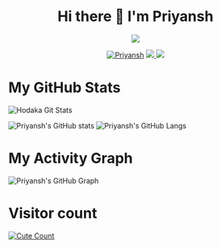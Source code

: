 <h1 align="center">Hi there 👋 I'm Priyansh</h1>
</p>
<p align="center">
<img src="https://readme-typing-svg.herokuapp.com?color=000000&width=420&lines=A+Noob+Developer+From+India%E2%9C%8C%EF%B8%8F;Working+On+Telegram+Bot+Api%E2%9D%A4%EF%B8%8F">
</p>
<p align="center">
  <a href="https://t.me/Hentai_Lover_Boy"><img src="https://telegra.ph/file/4037484036301238af839.jpg" alt="Priyansh"></a>
<a href="https://telegram.me/Hentai_Lover_Boy">
    <img src="https://img.shields.io/badge/Telegram-grey?style=for-the-badge&logo=telegram"/>
  </a>  
 </a>
  <a href="https://github.com/PriyanshGoswami">
    <img src="https://img.shields.io/github/followers/PriyanshGoswami?label=GitHub&logo=github&style=for-the-badge&color=blue"/>
  </a>

# My GitHub Stats

![Hodaka Git Stats](https://github-readme-stats.vercel.app/api?username=PriyanshGoswami&include_all_commits=true&count_private=true&theme=highcontrast)

![Priyansh's GitHub stats](https://github-readme-streak-stats.herokuapp.com?user=PriyanshGoswami&theme=tokyonight)
![Priyansh's GitHub Langs](https://github-readme-stats.vercel.app/api/top-langs/?username=PriyanshGoswami&theme=tokyonight&layout=compact&langs_count=6)

# My Activity Graph


![Priyansh's GitHub Graph](https://activity-graph.herokuapp.com/graph?username=h0daka&custom_title=My%20Graph&bg_color=241731&line=f20f80&color=f52f91&point=fdf5ea&hide_border=true&area=false&area_color=fdf5ea)
# Visitor count
<a href="https://t.me/Hentai_Lover_Boy"><img alt="Cute Count" src="https://count.getloli.com/get/@PriyanshGoswami?theme=rule34" /></a>
